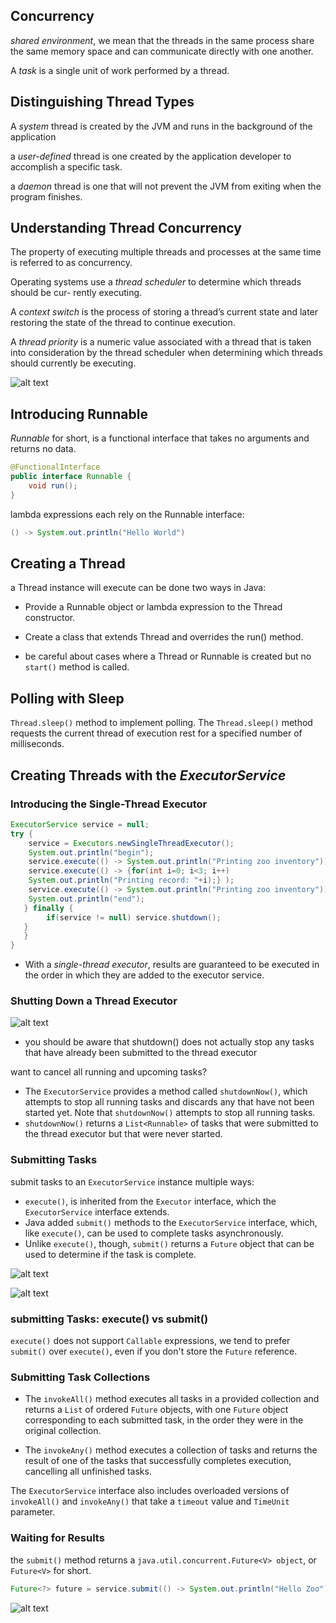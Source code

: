 Concurrency
----

_shared environment_, we mean that the threads in the same process share the same memory space and can communicate directly with one another.

A _task_ is a single unit of work performed by a thread.


Distinguishing Thread Types
---

A _system_ thread is created by the JVM and runs in the background of the application

a _user-defined_ thread is one created by the application developer to accomplish a specific task. 


a _daemon_ thread is one that will not prevent the JVM from exiting when the program finishes.

Understanding Thread Concurrency
----

The property of executing multiple threads and processes at the same time is referred to as concurrency.

Operating systems use a _thread scheduler_ to determine which threads should be cur- rently executing.

A _context switch_ is the process of storing a thread’s current state and later restoring the state of the thread to continue execution.

A _thread priority_ is a numeric value associated with a thread that is taken into consideration by the thread scheduler when determining which threads should currently be executing.

![alt text](https://github.com/frhan/study/blob/master/images/Screen%20Shot%202019-02-04%20at%208.42.20%20PM.png)

Introducing Runnable
---

_Runnable_ for short, is a functional interface that takes no arguments and returns no data.

```java
@FunctionalInterface 
public interface Runnable { 
    void run();
}
```
lambda expressions each rely on the Runnable interface:

```java
() -> System.out.println("Hello World")
```

Creating a Thread
---
a Thread instance will execute can be done two ways in Java:
- Provide a Runnable object or lambda expression to the Thread constructor.
- Create a class that extends Thread and overrides the run() method.

- be careful about cases where a Thread or Runnable is created but no `start()` method is called.

Polling with Sleep
-----

`Thread.sleep()` method to implement polling. The `Thread.sleep()` method requests the current thread of execution rest for a specified number of milliseconds.

Creating Threads with the _ExecutorService_
---

### Introducing the Single-Thread Executor

 ```java
 ExecutorService service = null; 
 try {
     service = Executors.newSingleThreadExecutor();
     System.out.println("begin");
     service.execute(() -> System.out.println("Printing zoo inventory")); 
     service.execute(() -> {for(int i=0; i<3; i++)
     System.out.println("Printing record: "+i);} );
     service.execute(() -> System.out.println("Printing zoo inventory"));
     System.out.println("end"); 
    } finally {
         if(service != null) service.shutdown();
    }         
    } 
}
```
 
 - With a _single-thread executor_, results are guaranteed to be executed in the order in which they are added to the executor service.
 
### Shutting Down a Thread Executor

![alt text ](https://github.com/frhan/study/blob/master/images/Screen%20Shot%202019-02-04%20at%208.58.27%20PM.png)

- you should be aware that shutdown() does not actually stop any tasks that have already been submitted to the thread executor

want to cancel all running and upcoming tasks?
- The `ExecutorService` provides a method called `shutdownNow()`, which attempts to stop all running tasks and discards any that have not been started yet. Note that `shutdownNow()` attempts to stop all running tasks.
- `shutdownNow()` returns a `List<Runnable>` of tasks that were submitted to the thread executor but that were never started.

### Submitting Tasks

submit tasks to an `ExecutorService` instance multiple ways:
 - `execute()`, is inherited from the `Executor` interface, which the `ExecutorService` interface extends.
 - Java added `submit()` methods to the `ExecutorService` interface, which, like `execute()`, can be used to complete tasks asynchronously.
- Unlike `execute()`, though, `submit()` returns a `Future` object that can be used to determine if the task is complete. 

![alt text](https://github.com/frhan/study/blob/master/images/Screen%20Shot%202019-02-04%20at%209.16.52%20PM.png)

![alt text](https://github.com/frhan/study/blob/master/images/Screen%20Shot%202019-02-04%20at%209.16.57%20PM.png)

### submitting Tasks: execute() vs submit()
`execute()` does not support `Callable` expressions, we tend to prefer `submit()` over `execute()`, even if you don't store the `Future` reference.

### Submitting Task Collections

* The `invokeAll()` method executes all tasks in a provided collection and returns a `List` of ordered `Future` objects, with one `Future` object corresponding to each submitted task, in the order they were in the original collection.

* The `invokeAny()` method executes a collection of tasks and returns the result of one of the tasks that successfully completes execution, cancelling all unfinished tasks.

The `ExecutorService` interface also includes overloaded versions of `invokeAll()` and `invokeAny()` that take a `timeout` value and `TimeUnit` parameter.

### Waiting for Results

the `submit()` method returns a `java.util.concurrent.Future<V> object`, or `Future<V>` for short.

```java
Future<?> future = service.submit(() -> System.out.println("Hello Zoo"));
```
![alt text](https://github.com/frhan/study/blob/master/images/Screen%20Shot%202019-02-04%20at%209.26.21%20PM.png)